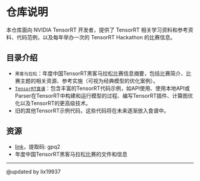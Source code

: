 # 仓库说明     
本仓库面向 NVIDIA TensorRT 开发者，提供了 TensorRT 相关学习资料和参考资料、代码范例，以及每年举办一次的 TensorRT Hackathon 的比赛信息。    

## 目录介绍    
+ `黑客马拉松`：年度中国TensorRT黑客马拉松比赛信息摘要，包括比赛简介、比赛主题的相关资源、参考实施（可视为经典模型的优化案例）。   
+ [`TensorRT食谱`](./cookbook/readme_cn.md)：包含丰富的TensorRT代码示例，如API使用、使用本地API或Parser在TensorRT中构建和运行模型的过程、编写TensorRT插件、计算图优化以及TensorRT的更高级技术。   
+ 旧的其他TensorRT示例代码，这些代码将在未来逐渐放入食谱中。     

## 资源     
+ [link](https://pan.baidu.com/s/14HNCFbySLXndumicFPD-Ww)，提取码: gpq2 
+ 年度中国TensorRT黑客马拉松比赛的文件和信息   

------------------------------------------------------------------      

@updated by lix19937    
